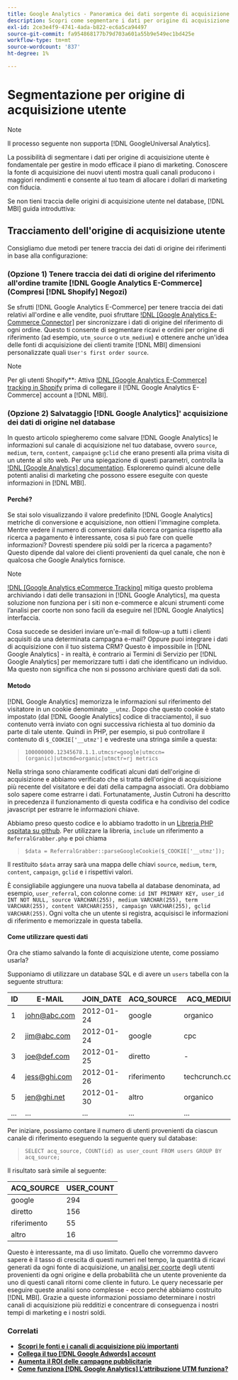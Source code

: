 ```yaml
---
title: Google Analytics - Panoramica dei dati sorgente di acquisizione degli utenti
description: Scopri come segmentare i dati per origine di acquisizione utente.
exl-id: 2ce3e4f9-4741-4ada-b822-ec6a5ca94497
source-git-commit: fa954868177b79d703a601a55b9e549ec1bd425e
workflow-type: tm+mt
source-wordcount: '837'
ht-degree: 1%

---
```


# Segmentazione per origine di acquisizione utente

>[!NOTE]
>
>Il processo seguente non supporta [!DNL GoogleUniversal Analytics].

La possibilità di segmentare i dati per origine di acquisizione utente è fondamentale per gestire in modo efficace il piano di marketing. Conoscere la fonte di acquisizione dei nuovi utenti mostra quali canali producono i maggiori rendimenti e consente al tuo team di allocare i dollari di marketing con fiducia.

Se non tieni traccia delle origini di acquisizione utente nel database, [!DNL MBI] guida introduttiva:

## Tracciamento dell&#39;origine di acquisizione utente

Consigliamo due metodi per tenere traccia dei dati di origine dei riferimenti in base alla configurazione:

### (Opzione 1) Tenere traccia dei dati di origine del riferimento all&#39;ordine tramite [!DNL Google Analytics E-Commerce] (Compresi [!DNL Shopify] Negozi)

Se sfrutti [!DNL Google Analytics E-Commerce] per tenere traccia dei dati relativi all&#39;ordine e alle vendite, puoi sfruttare [!DNL [Google Analytics E-Commerce Connector]](../importing-data/integrations/google-ecommerce.md) per sincronizzare i dati di origine del riferimento di ogni ordine. Questo ti consente di segmentare ricavi e ordini per origine di riferimento (ad esempio, `utm_source` o `utm_medium`) e ottenere anche un&#39;idea delle fonti di acquisizione dei clienti tramite [!DNL MBI] dimensioni personalizzate quali `User's first order source`.

>[!NOTE]
>
>Per gli utenti Shopify**: Attiva [!DNL [Google Analytics E-Commerce] tracking in Shopify](http://docs.shopify.com/manual/settings/general/google-analytics#ecommerce-tracking) prima di collegare il [!DNL Google Analytics E-Commerce] account a [!DNL MBI].

### (Opzione 2) Salvataggio [!DNL Google Analytics]&#39; acquisizione dei dati di origine nel database

In questo articolo spiegheremo come salvare [!DNL Google Analytics] le informazioni sul canale di acquisizione nel tuo database, ovvero `source`, `medium`, `term`, `content`, `campaign`e `gclid` che erano presenti alla prima visita di un utente al sito web. Per una spiegazione di questi parametri, controlla la [!DNL [Google Analytics] documentation](http://support.google.com/analytics/bin/answer.py?hl=en&amp;answer=1191184). Esploreremo quindi alcune delle potenti analisi di marketing che possono essere eseguite con queste informazioni in [!DNL MBI].

#### Perché?

Se stai solo visualizzando il valore predefinito [!DNL Google Analytics] metriche di conversione e acquisizione, non ottieni l&#39;immagine completa. Mentre vedere il numero di conversioni dalla ricerca organica rispetto alla ricerca a pagamento è interessante, cosa si può fare con quelle informazioni? Dovresti spendere più soldi per la ricerca a pagamento? Questo dipende dal valore dei clienti provenienti da quel canale, che non è qualcosa che Google Analytics fornisce.

>[!NOTE]
>
>[!DNL [Google Analytics eCommerce Tracking]](https://developers.google.com/analytics/devguides/collection/gajs/gaTrackingEcommerce) mitiga questo problema archiviando i dati delle transazioni in [!DNL Google Analytics], ma questa soluzione non funziona per i siti non e-commerce e alcuni strumenti come l’analisi per coorte non sono facili da eseguire nel [!DNL Google Analytics] interfaccia.

Cosa succede se desideri inviare un&#39;e-mail di follow-up a tutti i clienti acquisiti da una determinata campagna e-mail? Oppure puoi integrare i dati di acquisizione con il tuo sistema CRM? Questo è impossibile in [!DNL Google Analytics] - in realtà, è contrario ai Termini di Servizio per [!DNL Google Analytics] per memorizzare tutti i dati che identificano un individuo.  Ma questo non significa che non si possono archiviare questi dati da soli.

#### Metodo

[!DNL Google Analytics] memorizza le informazioni sul riferimento del visitatore in un cookie denominato `__utmz`. Dopo che questo cookie è stato impostato (dal [!DNL Google Analytics] codice di tracciamento), il suo contenuto verrà inviato con ogni successiva richiesta al tuo dominio da parte di tale utente. Quindi in PHP, per esempio, si può controllare il contenuto di `$_COOKIE['__utmz']` e vedreste una stringa simile a questa:

> `100000000.12345678.1.1.utmcsr=google|utmccn=(organic)|utmcmd=organic|utmctr=rj metrics`

Nella stringa sono chiaramente codificati alcuni dati dell&#39;origine di acquisizione e abbiamo verificato che si tratta dell&#39;origine di acquisizione più recente del visitatore e dei dati della campagna associati. Ora dobbiamo solo sapere come estrarre i dati. Fortunatamente, Justin Cutroni ha descritto in precedenza il funzionamento di questa codifica e ha condiviso del codice javascript per estrarre le informazioni chiave.

Abbiamo preso questo codice e lo abbiamo tradotto in un [Libreria PHP ospitata su github](https://github.com/RJMetrics/referral-grabber-php).   Per utilizzare la libreria, `include` un riferimento a `ReferralGrabber.php` e poi chiama

> `$data = ReferralGrabber::parseGoogleCookie($_COOKIE['__utmz']);`

Il restituito `$data` array sarà una mappa delle chiavi `source`, `medium`, `term`, `content`, `campaign`, `gclid` e i rispettivi valori.

È consigliabile aggiungere una nuova tabella al database denominata, ad esempio, `user_referral`, con colonne come: `id INT PRIMARY KEY, user_id INT NOT NULL, source VARCHAR(255), medium VARCHAR(255), term VARCHAR(255), content VARCHAR(255), campaign VARCHAR(255), gclid VARCHAR(255)`. Ogni volta che un utente si registra, acquisisci le informazioni di riferimento e memorizzale in questa tabella.

#### Come utilizzare questi dati

Ora che stiamo salvando la fonte di acquisizione utente, come possiamo usarla?

Supponiamo di utilizzare un database SQL e di avere un `users` tabella con la seguente struttura:

| ID | E-MAIL | JOIN_DATE | ACQ_SOURCE | ACQ_MEDIUM |
|--- |--- |--- |--- |--- |
| 1 | john@abc.com | 2012-01-24 | google | organico |
| 2 | jim@abc.com | 2012-01-24 | google | cpc |
| 3 | joe@def.com | 2012-01-25 | diretto | - |
| 4 | jess@ghi.com | 2012-01-26 | riferimento | techcrunch.com |
| 5 | jen@ghi.net | 2012-01-30 | altro | organico |
| ... | ... | ... | ... | ... |

Per iniziare, possiamo contare il numero di utenti provenienti da ciascun canale di riferimento eseguendo la seguente query sul database:

> `SELECT acq_source, COUNT(id) as user_count FROM users GROUP BY acq_source;`

Il risultato sarà simile al seguente:

| ACQ_SOURCE | USER_COUNT |
|--- |--- |
| google | 294 |
| diretto | 156 |
| riferimento | 55 |
| altro | 16 |

Questo è interessante, ma di uso limitato. Quello che vorremmo davvero sapere è il tasso di crescita di questi numeri nel tempo, la quantità di ricavi generati da ogni fonte di acquisizione, un [analisi per coorte](http://cohortanalysis.com/) degli utenti provenienti da ogni origine e della probabilità che un utente proveniente da uno di questi canali ritorni come cliente in futuro. Le query necessarie per eseguire queste analisi sono complesse - ecco perché abbiamo costruito [!DNL MBI]. Grazie a queste informazioni possiamo determinare i nostri canali di acquisizione più redditizi e concentrare di conseguenza i nostri tempi di marketing e i nostri soldi.

### Correlati

* **[Scopri le fonti e i canali di acquisizione più importanti](../analysis/most-value-source-channel.md)**
* **[Collega il tuo [!DNL Google Adwords] account](../importing-data/integrations/google-adwords.md)**
* **[Aumenta il ROI delle campagne pubblicitarie](../analysis/roi-ad-camp.md)**
* **[Come funziona [!DNL Google Analytics] L’attribuzione UTM funziona?](../analysis/utm-attributes.md)**
